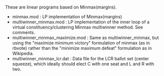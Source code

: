 These are linear programs based on Minmax(margins).

- minmax.mod : LP implementation of Minmax(margins)
- multiwinner\_minmax.mod : LP implementation of the inner loop of a virtual constituency/clustering Minmax multiwinner method. See comments.
- multiwinner\_minmax\_maximize.mod : Same as multiwinner\_minmax, but using the "maximize minimum victory" formulation of minmax (as in rbvote) rather than the "minimize maximum defeat" formulation as in Wikipedia.
- multiwinner\_minmax\_lcr.dat : Data file for the LCR ballot set (center squeeze), which ideally should elect C with one seat and L and R with two.
